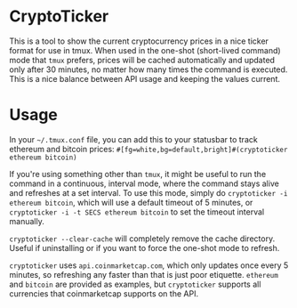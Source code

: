 # CryptoTicker

This is a tool to show the current cryptocurrency prices in a nice ticker format for use in tmux. When used in the one-shot (short-lived command) mode that `tmux` prefers, prices will be cached automatically and updated only after 30 minutes, no matter how many times the command is executed. This is a nice balance between API usage and keeping the values current.

# Usage

In your `~/.tmux.conf` file, you can add this to your statusbar to track ethereum and bitcoin prices: `#[fg=white,bg=default,bright]#(cryptoticker ethereum bitcoin)` 

If you're using something other than `tmux`, it might be useful to run the command in a continuous, interval mode, where the command stays alive and refreshes at a set interval. To use this mode, simply do `cryptoticker -i ethereum bitcoin`, which will use a default timeout of 5 minutes, or `cryptoticker -i -t SECS ethereum bitcoin` to set the timeout interval manually.

`cryptoticker --clear-cache` will completely remove the cache directory. Useful if uninstalling or if you want to force the one-shot mode to refresh.

`cryptoticker` uses `api.coinmarketcap.com`, which only updates once every 5 minutes, so refreshing any faster than that is just poor etiquette. `ethereum` and `bitcoin` are provided as examples, but `cryptoticker` supports all currencies that coinmarketcap supports on the API. 
